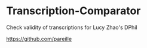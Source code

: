 # Transcription-Comparator
Check validity of transcriptions for Lucy Zhao's DPhil

https://github.com/pareille
